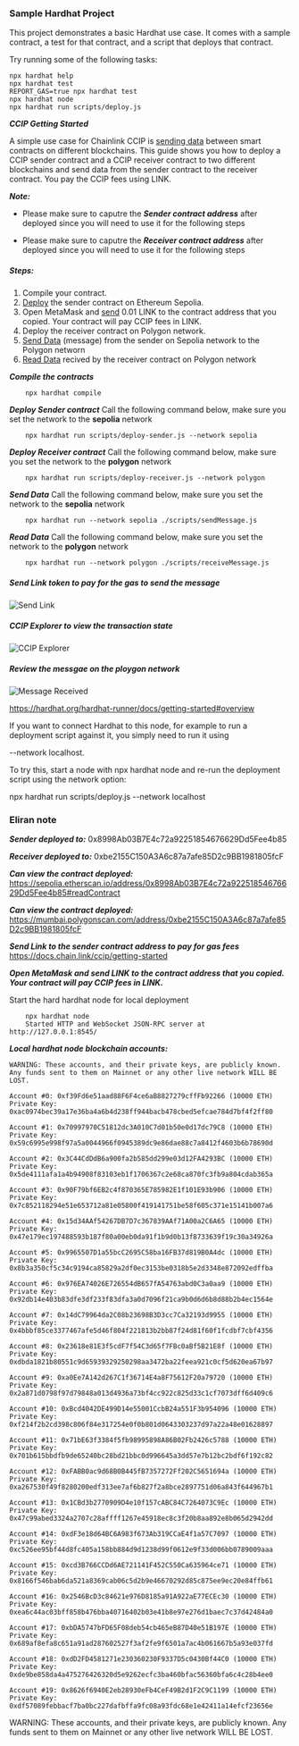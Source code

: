 ### Sample Hardhat Project

This project demonstrates a basic Hardhat use case. It comes with a sample contract, a test for that contract, and a script that deploys that contract.

Try running some of the following tasks:

```shell
npx hardhat help
npx hardhat test
REPORT_GAS=true npx hardhat test
npx hardhat node
npx hardhat run scripts/deploy.js
```


***CCIP Getting Started***

A simple use case for Chainlink CCIP is [sending data](https://docs.chain.link/ccip/getting-started) between smart contracts on different blockchains. This guide shows you how to deploy a CCIP sender contract and a CCIP receiver contract to two different blockchains and send data from the sender contract to the receiver contract. You pay the CCIP fees using LINK.


***Note:***

* Please make sure to caputre the ***Sender contract address*** after deployed since you will need to use it for the following steps

* Please make sure to caputre the ***Receiver contract address*** after deployed since you will need to use it for the following steps


##### Steps: 


1. Compile your contract.
2. [Deploy](https://docs.chain.link/ccip/getting-started#deploy-the-sender-contract) the sender contract on Ethereum Sepolia. 
3. Open MetaMask and [send](https://docs.chain.link/ccip/getting-started#deploy-the-receiver-contract) 0.01 LINK to the contract address that you copied. Your contract will pay CCIP fees in LINK.
4. Deploy the receiver contract on Polygon network. 
5. [Send Data](https://docs.chain.link/ccip/getting-started#send-data) (message) from the sender on Sepolia network to the Polygon networn 
6. [Read Data](https://docs.chain.link/ccip/getting-started#read-data) recived by the receiver contract on Polygon network 


***Compile the contracts***
```
    npx hardhat compile
```


***Deploy Sender contract***
Call the following command below, make sure you set the network to the **sepolia** network

```
    npx hardhat run scripts/deploy-sender.js --network sepolia
```

***Deploy Receiver contract***
Call the following command below, make sure you set the network to the **polygon** network

    
```
    npx hardhat run scripts/deploy-receiver.js --network polygon
```

***Send Data***
Call the following command below, make sure you set the network to the **sepolia** network
```
    npx hardhat run --network sepolia ./scripts/sendMessage.js
```

***Read Data***
Call the following command below, make sure you set the network to the **polygon** network
```
    npx hardhat run --network polygon ./scripts/receiveMessage.js 
```



##### Send Link token to pay for the gas to send the message

![Send Link](images/send_link.png) 

##### CCIP Explorer to view the transaction state


![CCIP Explorer](images/ccip_explorer.png) 

##### Review the messgae on the ploygon network 

![Message Received](images/message_received.png)


https://hardhat.org/hardhat-runner/docs/getting-started#overview

If you want to connect Hardhat to this node, for example to run a deployment script against it, you simply need to run it using 

--network localhost.

To try this, start a node with npx hardhat node and re-run the deployment script using the network option:

npx hardhat run scripts/deploy.js --network localhost

### Eliran note 

***Sender deployed to:***
    0x8998Ab03B7E4c72a92251854676629Dd5Fee4b85

***Receiver deployed to:***
    0xbe2155C150A3A6c87a7afe85D2c9BB1981805fcF

***Can view the contract deployed:*** 
https://sepolia.etherscan.io/address/0x8998Ab03B7E4c72a92251854676629Dd5Fee4b85#readContract

***Can view the contract deployed:***
https://mumbai.polygonscan.com/address/0xbe2155C150A3A6c87a7afe85D2c9BB1981805fcF


***Send Link to the sender contract address to pay for gas fees***
https://docs.chain.link/ccip/getting-started

***Open MetaMask and send LINK to the contract address that you copied. Your contract will pay CCIP fees in LINK.***

Start the hard hardhat node for local deployment 

```
    npx hardhat node
    Started HTTP and WebSocket JSON-RPC server at http://127.0.0.1:8545/
```

***Local hardhat node blockchain accounts:***

```
WARNING: These accounts, and their private keys, are publicly known.
Any funds sent to them on Mainnet or any other live network WILL BE LOST.

Account #0: 0xf39Fd6e51aad88F6F4ce6aB8827279cffFb92266 (10000 ETH)
Private Key: 0xac0974bec39a17e36ba4a6b4d238ff944bacb478cbed5efcae784d7bf4f2ff80

Account #1: 0x70997970C51812dc3A010C7d01b50e0d17dc79C8 (10000 ETH)
Private Key: 0x59c6995e998f97a5a0044966f0945389dc9e86dae88c7a8412f4603b6b78690d

Account #2: 0x3C44CdDdB6a900fa2b585dd299e03d12FA4293BC (10000 ETH)
Private Key: 0x5de4111afa1a4b94908f83103eb1f1706367c2e68ca870fc3fb9a804cdab365a

Account #3: 0x90F79bf6EB2c4f870365E785982E1f101E93b906 (10000 ETH)
Private Key: 0x7c852118294e51e653712a81e05800f419141751be58f605c371e15141b007a6

Account #4: 0x15d34AAf54267DB7D7c367839AAf71A00a2C6A65 (10000 ETH)
Private Key: 0x47e179ec197488593b187f80a00eb0da91f1b9d0b13f8733639f19c30a34926a

Account #5: 0x9965507D1a55bcC2695C58ba16FB37d819B0A4dc (10000 ETH)
Private Key: 0x8b3a350cf5c34c9194ca85829a2df0ec3153be0318b5e2d3348e872092edffba

Account #6: 0x976EA74026E726554dB657fA54763abd0C3a0aa9 (10000 ETH)
Private Key: 0x92db14e403b83dfe3df233f83dfa3a0d7096f21ca9b0d6d6b8d88b2b4ec1564e

Account #7: 0x14dC79964da2C08b23698B3D3cc7Ca32193d9955 (10000 ETH)
Private Key: 0x4bbbf85ce3377467afe5d46f804f221813b2bb87f24d81f60f1fcdbf7cbf4356

Account #8: 0x23618e81E3f5cdF7f54C3d65f7FBc0aBf5B21E8f (10000 ETH)
Private Key: 0xdbda1821b80551c9d65939329250298aa3472ba22feea921c0cf5d620ea67b97

Account #9: 0xa0Ee7A142d267C1f36714E4a8F75612F20a79720 (10000 ETH)
Private Key: 0x2a871d0798f97d79848a013d4936a73bf4cc922c825d33c1cf7073dff6d409c6

Account #10: 0xBcd4042DE499D14e55001CcbB24a551F3b954096 (10000 ETH)
Private Key: 0xf214f2b2cd398c806f84e317254e0f0b801d0643303237d97a22a48e01628897

Account #11: 0x71bE63f3384f5fb98995898A86B02Fb2426c5788 (10000 ETH)
Private Key: 0x701b615bbdfb9de65240bc28bd21bbc0d996645a3dd57e7b12bc2bdf6f192c82

Account #12: 0xFABB0ac9d68B0B445fB7357272Ff202C5651694a (10000 ETH)
Private Key: 0xa267530f49f8280200edf313ee7af6b827f2a8bce2897751d06a843f644967b1

Account #13: 0x1CBd3b2770909D4e10f157cABC84C7264073C9Ec (10000 ETH)
Private Key: 0x47c99abed3324a2707c28affff1267e45918ec8c3f20b8aa892e8b065d2942dd

Account #14: 0xdF3e18d64BC6A983f673Ab319CCaE4f1a57C7097 (10000 ETH)
Private Key: 0xc526ee95bf44d8fc405a158bb884d9d1238d99f0612e9f33d006bb0789009aaa

Account #15: 0xcd3B766CCDd6AE721141F452C550Ca635964ce71 (10000 ETH)
Private Key: 0x8166f546bab6da521a8369cab06c5d2b9e46670292d85c875ee9ec20e84ffb61

Account #16: 0x2546BcD3c84621e976D8185a91A922aE77ECEc30 (10000 ETH)
Private Key: 0xea6c44ac03bff858b476bba40716402b03e41b8e97e276d1baec7c37d42484a0

Account #17: 0xbDA5747bFD65F08deb54cb465eB87D40e51B197E (10000 ETH)
Private Key: 0x689af8efa8c651a91ad287602527f3af2fe9f6501a7ac4b061667b5a93e037fd

Account #18: 0xdD2FD4581271e230360230F9337D5c0430Bf44C0 (10000 ETH)
Private Key: 0xde9be858da4a475276426320d5e9262ecfc3ba460bfac56360bfa6c4c28b4ee0

Account #19: 0x8626f6940E2eb28930eFb4CeF49B2d1F2C9C1199 (10000 ETH)
Private Key: 0xdf57089febbacf7ba0bc227dafbffa9fc08a93fdc68e1e42411a14efcf23656e

```

WARNING: These accounts, and their private keys, are publicly known.
Any funds sent to them on Mainnet or any other live network WILL BE LOST.

